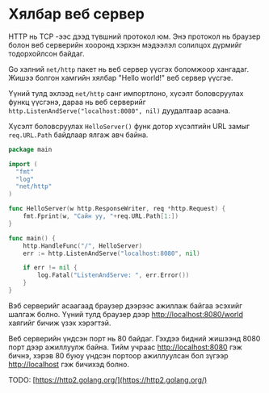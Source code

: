 # Хялбар веб сервер

HTTP нь TCP -ээс дээд түвшний протокол юм. Энэ протокол нь браузер болон веб серверийн хооронд хэрхэн мэдээлэл солилцох дүрмийг тодорхойлсон байдаг.

Go хэлний `net/http` пакет нь веб сервер үүсгэх боломжоор хангадаг. Жишээ болгон хамгийн хялбар "Hello world!" веб сервер үүсгэе.

Үүний тулд эхлээд `net/http` санг импортлоно, хүсэлт боловсруулах функц үүсгэнэ, дараа нь веб серверийг `http.ListenAndServe("localhost:8080", nil)` дуудалтаар асаана.

Хүсэлт боловсруулах `HelloServer()` функ дотор хүсэлтийн URL замыг `req.URL.Path` байдлаар ялгаж авч байна.

```go
package main

import (
  "fmt"
  "log"
  "net/http"
)

func HelloServer(w http.ResponseWriter, req *http.Request) {
    fmt.Fprint(w, "Сайн уу, "+req.URL.Path[1:])
}

func main() {
    http.HandleFunc("/", HelloServer)
    err := http.ListenAndServe("localhost:8080", nil)

    if err != nil {
        log.Fatal("ListenAndServe: ", err.Error())
    }
}
```

Вэб серверийг асаагаад браузер дээрээс ажиллаж байгаа эсэхийг шалгаж болно. Үүний тулд браузер дээр [http://localhost:8080/world](http://localhost:8080/world) хаягийг бичиж үзэх хэрэгтэй.

Веб серверийн үндсэн порт нь 80 байдаг. Гэхдээ бидний жишээнд 8080 порт дээр ажиллуулж байна. Тийм учраас [http://localhost:8080](http://localhost:8080) гэж бичнэ, хэрэв 80 буюу үндсэн портоор ажиллуулсан бол зүгээр [http://localhost](http://localhost) гэж бичихэд болно.

TODO: [https://http2.golang.org/](https://http2.golang.org/)

